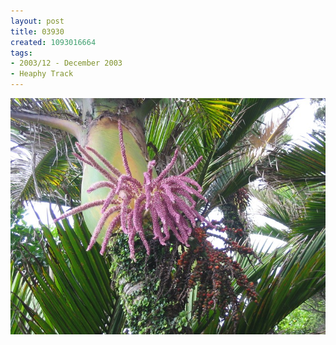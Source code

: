 ```yaml
---
layout: post
title: 03930
created: 1093016664
tags:
- 2003/12 - December 2003
- Heaphy Track
---
```


<img src="/image/images/03930-1360.jpg"/>

